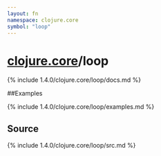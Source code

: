 ```yaml
---
layout: fn
namespace: clojure.core
symbol: "loop"
---
```


# [clojure.core](../)/loop

{% include 1.4.0/clojure.core/loop/docs.md %}

##Examples

{% include 1.4.0/clojure.core/loop/examples.md %}
## Source
{% include 1.4.0/clojure.core/loop/src.md %}

